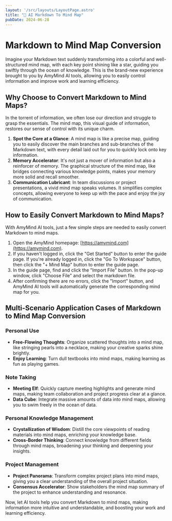 ```yaml
---
layout: '/src/layouts/LayoutPage.astro'
title: "📃 AI Markdown To Mind Map"
pubDate: 2024-06-28
---
```

# Markdown to Mind Map Conversion

Imagine your Markdown text suddenly transforming into a colorful and well-structured mind map, with each key point shining like a star, guiding you swiftly through the ocean of knowledge. This is the brand-new experience brought to you by AmyMind AI tools, allowing you to easily control information and improve work and learning efficiency.

## Why Choose to Convert Markdown to Mind Maps?

In the torrent of information, we often lose our direction and struggle to grasp the essentials. The mind map, this visual guide of information, restores our sense of control with its unique charm.

1. **Spot the Core at a Glance**: A mind map is like a precise map, guiding you to easily discover the main branches and sub-branches of the Markdown text, with every detail laid out for you to quickly lock onto key information.
2. **Memory Accelerator**: It's not just a mover of information but also a reinforcer of memory. The graphical structure of the mind map, like bridges connecting various knowledge points, makes your memory more solid and recall smoother.
3. **Communication Lubricant**: In team discussions or project presentations, a vivid mind map speaks volumes. It simplifies complex concepts, allowing everyone to keep up with the pace and enjoy the joy of communication.

## How to Easily Convert Markdown to Mind Maps?

With AmyMind AI tools, just a few simple steps are needed to easily convert Markdown to mind maps.

1. Open the AmyMind homepage: [https://amymind.com](https://amymind.com).
2. If you haven't logged in, click the "Get Started" button to enter the guide page. If you're already logged in, click the "Go To Workspace" button, then click the "+ Mind Map" button to enter the guide page.
3. In the guide page, find and click the "Import File" button. In the pop-up window, click "Choose File" and select the markdown file.
4. After confirming there are no errors, click the "Import" button, and AmyMind AI tools will automatically generate the corresponding mind map for you.

## Multi-Scenario Application Cases of Markdown to Mind Map Conversion

### Personal Use

* **Free-Flowing Thoughts**: Organize scattered thoughts into a mind map, like stringing pearls into a necklace, making your creative sparks shine brightly.
* **Enjoy Learning**: Turn dull textbooks into mind maps, making learning as fun as playing games.

### Note Taking

* **Meeting Elf**: Quickly capture meeting highlights and generate mind maps, making team collaboration and project progress clear at a glance.
* **Data Cube**: Integrate massive amounts of data into mind maps, allowing you to swim freely in the ocean of data.

### Personal Knowledge Management

* **Crystallization of Wisdom**: Distill the core viewpoints of reading materials into mind maps, enriching your knowledge base.
* **Cross-Border Thinking**: Connect knowledge from different fields through mind maps, broadening your thinking and deepening your insights.

### Project Management

* **Project Panorama**: Transform complex project plans into mind maps, giving you a clear understanding of the overall project situation.
* **Consensus Accelerator**: Show stakeholders the mind map summary of the project to enhance understanding and resonance.

Now, let AI tools help you convert Markdown to mind maps, making information more intuitive and understandable, and boosting your work and learning efficiency.